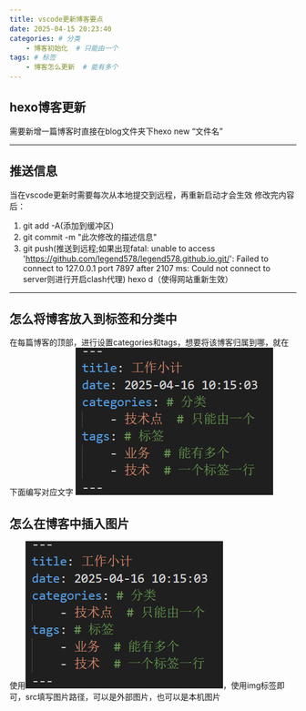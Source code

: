 ```yaml
---
title: vscode更新博客要点
date: 2025-04-15 20:23:40
categories: # 分类
	- 博客初始化  # 只能由一个
tags: # 标签
	- 博客怎么更新  # 能有多个
---
```


## hexo博客更新
需要新增一篇博客时直接在blog文件夹下hexo new “文件名”

---

## 推送信息
当在vscode更新时需要每次从本地提交到远程，再重新启动才会生效
修改完内容后：
1. git add -A(添加到缓冲区)
2. git commit -m "此次修改的描述信息"
3. git push(推送到远程;如果出现fatal: unable to access 'https://github.com/legend578/legend578.github.io.git/': Failed to connect to 127.0.0.1 port 7897 after 2107 ms: Could not connect to server则进行开启clash代理)
hexo d（使得网站重新生效）
---

## 怎么将博客放入到标签和分类中
在每篇博客的顶部，进行设置categories和tags，想要将该博客归属到哪，就在下面编写对应文字
<img src="/img/vscode1.png" width="auto" height="auto">

## 怎么在博客中插入图片
使用<img src="/img/vscode1.png" width="auto" height="auto">，使用img标签即可，src填写图片路径，可以是外部图片，也可以是本机图片

